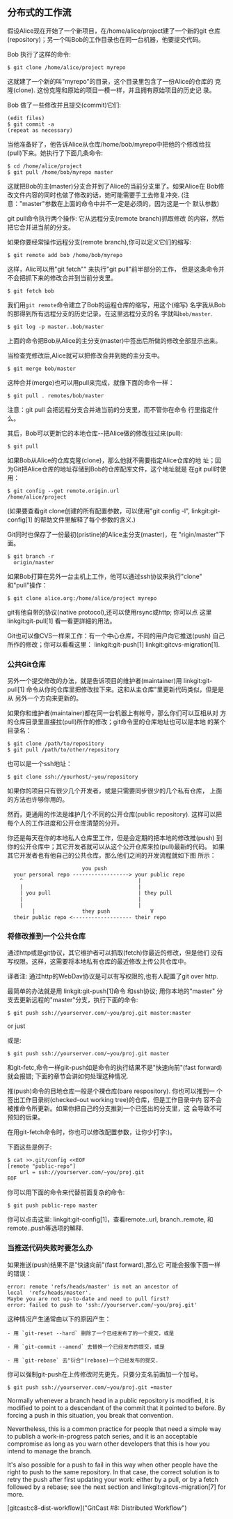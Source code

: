 ## 分布式的工作流 ##

假设Alice现在开始了一个新项目，在/home/alice/project建了一个新的git
仓库(repository)；另一个叫Bob的工作目录也在同一台机器，他要提交代码。

Bob 执行了这样的命令:

    $ git clone /home/alice/project myrepo


这就建了一个新的叫"myrepo"的目录，这个目录里包含了一份Alice的仓库的
克隆(clone). 这份克隆和原始的项目一模一样，并且拥有原始项目的历史记
录。


Bob 做了一些修改并且提交(commit)它们:

    (edit files)
    $ git commit -a
    (repeat as necessary)


当他准备好了，他告诉Alice从仓库/home/bob/myrepo中把他的个修改给拉
(pull)下来。她执行了下面几条命令:

    $ cd /home/alice/project
    $ git pull /home/bob/myrepo master


这就把Bob的主(master)分支合并到了Alice的当前分支里了。如果Alice在
Bob修改文件内容的同时也做了修改的话，她可能需要手工去修复冲突.
(注意："master"参数在上面的命令中并不一定是必须的，因为这是一个
默认参数)


git pull命令执行两个操作: 它从远程分支(remote branch)抓取修改
的内容，然后把它合并进当前的分支。


如果你要经常操作远程分支(remote branch),你可以定义它们的缩写:

    $ git remote add bob /home/bob/myrepo


这样，Alic可以用"git fetch"" 来执行"git pull"前半部分的工作，
但是这条命令并不会把抓下来的修改合并到当前分支里。

    $ git fetch bob

我们用`git remote`命令建立了Bob的运程仓库的缩写，用这个(缩写)
名字我从Bob的那得到所有远程分支的历史记录。在这里远程分支的名
字就叫`bob/master`.

    $ git log -p master..bob/master


上面的命令把Bob从Alice的主分支(master)中签出后所做的修改全部显示出来。


当检查完修改后,Alice就可以把修改合并到她的主分支中。

    $ git merge bob/master

这种合并(merge)也可以用pull来完成，就像下面的命令一样：

    $ git pull . remotes/bob/master


注意：git pull 会把远程分支合并进当前的分支里，而不管你在命令
行里指定什么。


其后，Bob可以更新它的本地仓库--把Alice做的修改拉过来(pull):

    $ git pull


如果Bob从Alice的仓库克隆(clone)，那么他就不需要指定Alice仓库的地
址；因为Git把Alice仓库的地址存储到Bob的仓库配库文件，这个地址就是
在git pull时使用：

    $ git config --get remote.origin.url
    /home/alice/project


(如果要查看git clone创建的所有配置参数，可以使用"git config -l",
linkgit:git-config[1] 的帮助文件里解释了每个参数的含义.)


Git同时也保存了一份最初(pristine)的Alice主分支(master)，在
"rigin/master"下面。

    $ git branch -r
      origin/master


如果Bob打算在另外一台主机上工作，他可以通过ssh协议来执行"clone"
和"pull"操作：

    $ git clone alice.org:/home/alice/project myrepo


git有他自带的协议(native protocol),还可以使用rsync或http; 你可以点
这里 linkgit:git-pull[1] 看一看更詳細的用法。


Git也可以像CVS一样来工作：有一个中心仓库，不同的用户向它推送(push)
自己所作的修改；你可以看看这里： linkgit:git-push[1] linkgit:gitcvs-migration[1].


### 公共Git仓库 ###

另外一个提交修改的办法，就是告诉项目的维护者(maintainer)用 linkgit:git-pull[1]
命令从你的仓库里把修改拉下来。这和从主仓库"里更新代码类似，但是是从
另外一个方向来更新的。

如果你和维护者(maintainer)都在同一台机器上有帐号，那么你们可以互相从对
方的仓库目录里直接拉(pull)所作的修改；git命令里的仓库地址也可以是本地
的某个目录名：

    $ git clone /path/to/repository
    $ git pull /path/to/other/repository


也可以是一个ssh地址：

    $ git clone ssh://yourhost/~you/repository

如果你的项目只有很少几个开发者，或是只需要同步很少的几个私有仓库，
上面的方法也许够你用的。


然而，更通用的作法是维护几个不同的公开仓库(public repository).
这样可以把每个人的工作进度和公开仓库清楚的分开。


你还是每天在你的本地私人仓库里工作，但是会定期的把本地的修改推(push)
到你的公开仓库中；其它开发者就可以从这个公开仓库来拉(pull)最新的代码。
如果其它开发者也有他自己的公共仓库，那么他们之间的开发流程就如下图
所示：

                            you push
      your personal repo ------------------> your public repo
    	^                                     |
    	|                                     |
    	| you pull                            | they pull
    	|                                     |
    	|                                     |
            |               they push             V
      their public repo <------------------- their repo
      


### 将修改推到一个公共仓库 ###


通过http或是git协议，其它维护者可以抓取(fetch)你最近的修改，但是他们
没有写权限。这样，这需要将本地私有仓库的最近修改上传公共仓库中。

译者注: 通过http的WebDav协议是可以有写权限的,也有人配置了git over http.


最简单的办法就是用 linkgit:git-push[1]命令 和ssh协议; 用你本地的"master"
分支去更新远程的"master"分支，执行下面的命令:

    $ git push ssh://yourserver.com/~you/proj.git master:master

or just

或是:

    $ git push ssh://yourserver.com/~you/proj.git master

和git-fetc,命令一样giit-push如是命令的执行结果不是"快速向前"(fast forward)
就会报错; 下面的章节会讲如何处理这种情况.


推(push)命令的目地仓库一般是个裸仓库(bare respository). 你也可以推到一
个签出工作目录树(checked-out working tree)的仓库，但是工作目录中内
容不会被推命令所更新。如果你把自己的分支推到一个已签出的分支里，这
会导致不可预知的后果。


在用git-fetch命令时，你也可以修改配置参数，让你少打字:)。

下面这些是例子:

    $ cat >>.git/config <<EOF
    [remote "public-repo"]
    	url = ssh://yourserver.com/~you/proj.git
    EOF


你可以用下面的命令来代替前面复杂的命令:

    $ git push public-repo master


你可以点击这里: linkgit:git-config[1]，查看remote.<name>.url, 
branch.<name>.remote, 和remote.<name>.push等选项的解释.


### 当推送代码失败时要怎么办 ###


如果推送(push)结果不是"快速向前"(fast forward),那么它
可能会报像下面一样的错误：

    error: remote 'refs/heads/master' is not an ancestor of
    local  'refs/heads/master'.
    Maybe you are not up-to-date and need to pull first?
    error: failed to push to 'ssh://yourserver.com/~you/proj.git'


这种情况产生通常由以下的原因产生：


	- 用 `git-reset --hard` 删除了一个已经发布了的一个提交，或是

	- 用 `git-commit --amend` 去替换一个已经发布的提交，或是

	- 用 `git-rebase` 去"衍合"(rebase)一个已经发布的提交.　 


你可以强制git-push在上传修改时先更先，只要分支名前面加一个加号。


    $ git push ssh://yourserver.com/~you/proj.git +master

Normally whenever a branch head in a public repository is modified, it
is modified to point to a descendant of the commit that it pointed to
before.  By forcing a push in this situation, you break that convention.


Nevertheless, this is a common practice for people that need a simple
way to publish a work-in-progress patch series, and it is an acceptable
compromise as long as you warn other developers that this is how you
intend to manage the branch.

It's also possible for a push to fail in this way when other people have
the right to push to the same repository.  In that case, the correct
solution is to retry the push after first updating your work: either by a
pull, or by a fetch followed by a rebase; see the next section and
linkgit:gitcvs-migration[7] for more.

[gitcast:c8-dist-workflow]("GitCast #8: Distributed Workflow")

